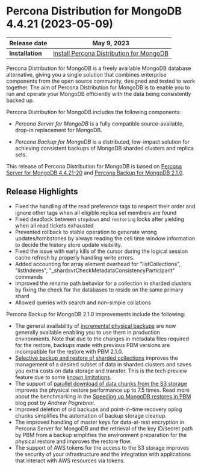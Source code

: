 # Percona Distribution for MongoDB 4.4.21 (2023-05-09)


| **Release date** | May 9, 2023 |
|----------------- | ---------------- | 
| **Installation** | [Install Percona Distribution for MongoDB](installation.md) |

Percona Distribution for MongoDB is a freely available MongoDB database alternative, giving you a single solution that combines enterprise components from the open source community, designed and tested to work together. The aim of Percona Distribution for MongoDB is to enable you to run and operate your
MongoDB efficiently with the data being consistently backed up.

Percona Distribution for MongoDB includes the following components:

* *Percona Server for MongoDB* is a fully compatible source-available, drop-in replacement
for MongoDB.

* *Percona Backup for MongoDB* is a distributed, low-impact solution for achieving
consistent backups of MongoDB sharded clusters and replica sets.

This release of Percona Distribution for MongoDB is based on [Percona Server for MongoDB 4.4.21-20](https://docs.percona.com/percona-server-for-mongodb/4.4/release_notes/4.4.21-10.html) and [Percona Backup for MongoDB 2.1.0](https://docs.percona.com/percona-backup-mongodb/release-notes/2.1.0.html).


## Release Highlights

* Fixed the handling of the read preference tags to respect their order and ignore other tags when all eligible replica set members are found
* Fixed deadlock between `stepdown` and `restoring` locks after yielding when all read tickets exhausted
* Prevented rollback to stable operation to generate wrong updates/tombstones by always reading the cell time window information to decide the history store update visibility.
* Fixed the issue with early kills of the cursor during the logical session cache refresh by properly handling write errors.
* Added accounting for array element overhead for "listCollections", "listIndexes", "_shardsvrCheckMetadataConsistencyParticipant" commands
* Improved the rename path behavior for a collection in sharded clusters by fixing the check for the databases to reside on the same primary shard 
* Allowed queries with search and non-simple collations

Percona Backup for MongoDB 2.1.0 improvements include the following:

* The general availability of [incremental physical backups](https://docs.percona.com/percona-backup-mongodb/features/incremental-backup.html) are now generally available enabling you to use them in production environments. Note that due to the changes in metadata files required for the restore, backups made with previous PBM versions are incompatible for the restore with PBM 2.1.0. 
* [Selective backup and restore of sharded collections](https://docs.percona.com/percona-backup-mongodb/features/selective-backup.html#sharded-collections) improves the management of a desired subset of data in sharded clusters and saves you extra costs on data storage and transfer. This is the tech preview feature due to some [known limitations](https://docs.percona.com/percona-backup-mongodb/features/selective-backup.html#known-limitations).
* The support of [parallel download of data chunks from the S3 storage](https://docs.percona.com/percona-backup-mongodb/usage/restore.html#parallel-data-download) improves the physical restore performance up to 7.5 times. Read more about the benchmarking in the [Speeding up MongoDB restores in PBM](https://www.percona.com/blog/speeding-up-database-restores-in-pbm) blog post by *Andrew Pogrebnoi*.
* Improved deletion of old backups and point-in-time recovery oplog chunks simplifies the automation of backup storage cleanup.
* The improved handling of master keys for data-at-rest encryption in Percona Server for MongoDB and the retrieval of the key ID/secret path by PBM from a backup simplifies the environment preparation for the physical restore and improves the restore flow.
* The support of AWS tokens for the access to the S3 storage improves the security of your infrastructure and the integration with applications that interact with AWS resources via tokens.

